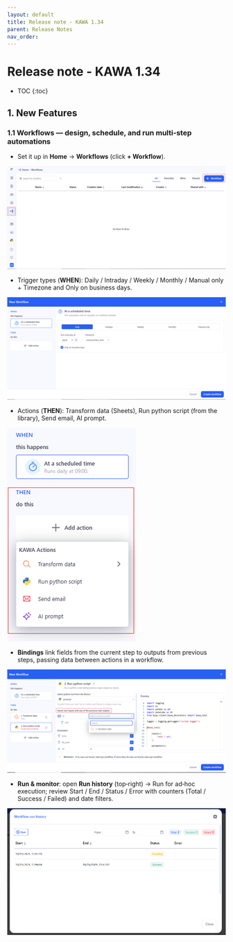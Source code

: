 ```yaml
---
layout: default
title: Release note - KAWA 1.34
parent: Release Notes
nav_order: 
---
```


# Release note - KAWA 1.34

* TOC
{:toc}

## 1. New Features

### 1.1 Workflows — design, schedule, and run multi‑step automations

- Set it up in **Home** → **Workflows** (click **+ Workflow**).

![Release](./readme-assets/release(1.34)1.png)

- Trigger types (**WHEN**): Daily / Intraday / Weekly / Monthly / Manual only + Timezone and Only on business days.

![Release](./readme-assets/release(1.34)2.png)

- Actions (**THEN**): Transform data (Sheets), Run python script (from the library), Send email, AI prompt.

![Release](./readme-assets/release(1.34)3.png)

- **Bindings** link fields from the current step to outputs from previous steps, passing data between actions in a workflow.

![Release](./readme-assets/release(1.34)4.png)

- **Run & monitor**: open **Run history** (top‑right) → Run for ad‑hoc execution; review Start / End / Status / Error with counters (Total / Success / Failed) and date filters.

![Release](./readme-assets/release(1.34)5.png)